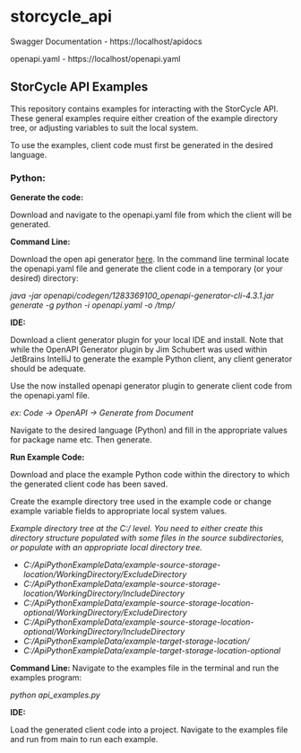 # storcycle_api

Swagger Documentation - https://localhost/apidocs

openapi.yaml - https://localhost/openapi.yaml

## StorCycle API Examples

This repository contains examples for interacting with the StorCycle API. These general examples require either creation of the example directory tree, or adjusting variables to suit the local system.

To use the examples, client code must first be generated in the desired language.

### Python:

**Generate the code:**

Download and navigate to the openapi.yaml file from which the client will be generated.

**Command Line:**

Download the open api generator [here](https://openapi-generator.tech/docs/installation/). In the command line terminal locate the openapi.yaml file and generate the client code in a temporary (or your desired) directory:

*java -jar openapi/codegen/1283369100_openapi-generator-cli-4.3.1.jar generate -g python -i openapi.yaml -o /tmp/*

**IDE:**

Download a client generator plugin for your local IDE and install. Note that while the OpenAPI Generator plugin by Jim Schubert was used within JetBrains IntelliJ to generate the example Python client, any client generator should be adequate.


Use the now installed openapi generator plugin to generate client code from the openapi.yaml file.


*ex: Code -> OpenAPI -> Generate from Document*

Navigate to the desired language (Python) and fill in the appropriate values for package name etc. Then generate.

**Run Example Code:**

Download and place the example Python code within the directory to which the generated client code has been saved.

Create the example directory tree used in the example code or change example variable fields to appropriate local system values.

*Example directory tree at the C:/ level.
You need to either create this directory structure populated with some files in the source subdirectories, or populate with an appropriate local directory tree.*

- *C:/ApiPythonExampleData/example-source-storage-location/WorkingDirectory/ExcludeDirectory*
- *C:/ApiPythonExampleData/example-source-storage-location/WorkingDirectory/IncludeDirectory*
- *C:/ApiPythonExampleData/example-source-storage-location-optional/WorkingDirectory/ExcludeDirectory*
- *C:/ApiPythonExampleData/example-source-storage-location-optional/WorkingDirectory/IncludeDirectory*
- *C:/ApiPythonExampleData/example-target-storage-location/*
- *C:/ApiPythonExampleData/example-target-storage-location-optional*

**Command Line:**
Navigate to the examples file in the terminal and run the examples program:

*python api_examples.py*

**IDE:**

Load the generated client code into a project. Navigate to the examples file and run from main to run each example.
